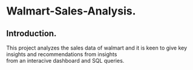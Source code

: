 # Walmart-Sales-Analysis.

## Introduction.
This project analyzes the sales data of walmart and it is keen to give key insights and recommendations from insights <br> from an interacive dashboard and SQL queries.
